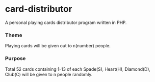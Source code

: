 # card-distributor
A personal playing cards distributor program written in PHP.

### Theme  
Playing cards will be given out to n(number) people.  

### Purpose  
Total 52 cards containing 1-13 of each Spade(S), Heart(H), Diamond(D), Club(C) will be given to n people randomly.
